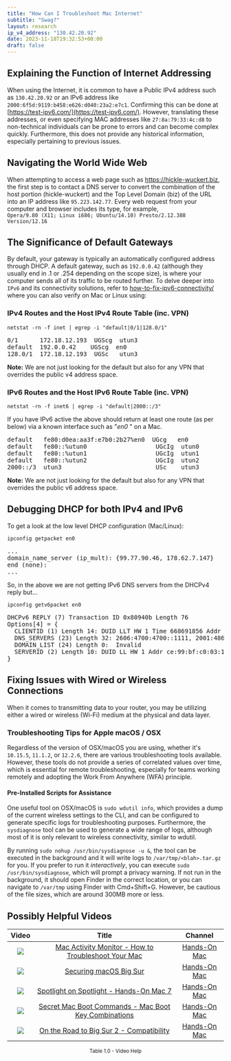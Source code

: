 ```yaml
---
title: "How Can I Troubleshoot Mac Internet"
subtitle: "Swag?"
layout: research
ip_v4_address: "130.42.20.92"
date: 2023-11-18T19:32:53+00:00
draft: false
---
```


## Explaining the Function of Internet Addressing

When using the Internet, it is common to have a Public IPv4 address such as ```130.42.20.92``` or an IPv6 address like ```2000:6f5d:9119:b458:e626:d040:23a2:e7c1```. Confirming this can be done at [https://test-ipv6.com/](https://test-ipv6.com/). However, translating these addresses, or even specifying MAC addresses like ```27:8a:79:33:4c:d8``` to non-technical individuals can be prone to errors and can become complex quickly. Furthermore, this does not provide any historical information, especially pertaining to previous issues.
## Navigating the World Wide Web
When attempting to access a web page such as https://hickle-wuckert.biz, the first step is to contact a DNS server to convert the combination of the host portion (hickle-wuckert) and the Top Level Domain (biz) of the URL into an IP address like ```95.223.142.77```. Every web request from your computer and browser includes its type, for example, <br>```Opera/9.80 (X11; Linux i686; Ubuntu/14.10) Presto/2.12.388 Version/12.16```
## The Significance of Default Gateways
By default, your gateway is typically an automatically configured address through DHCP. A default gateway, such as ```192.0.0.42``` (although they usually end in .1 or .254 depending on the scope size), is where your computer sends all of its traffic to be routed further. To delve deeper into ```IPv6``` and its connectivity solutions, refer to [how-to-fix-ipv6-connectivity/](/blog/how-to-fix-ipv6-connectivity/) where you can also verify on Mac or Linux using: <br>
### IPv4 Routes and the Host IPv4 Route Table (inc. VPN)
```netstat -rn -f inet | egrep -i "default|0/1|128.0/1"```

<pre>
0/1      172.18.12.193  UGScg  utun3
default  192.0.0.42    UGScg  en0
128.0/1  172.18.12.193  UGSc   utun3</pre>

**Note:** We are not just looking for the default but also for any VPN that overrides the public v4 address space.

### IPv6 Routes and the Host IPv6 Route Table (inc. VPN)
```netstat -rn -f inet6 | egrep -i "default|2000::/3"```

If you have IPv6 active the above should return at least one route (as per below) via a known interface such as "_en0_ " on a Mac. 

<pre>
default   fe80:d0ea:aa3f:e7b0:2b27%en0  UGcg   en0
default   fe80::%utun0                   UGcIg  utun0
default   fe80::%utun1                   UGcIg  utun1
default   fe80::%utun2                   UGcIg  utun2
2000::/3  utun3                          USc    utun3</pre>

**Note:** We are not just looking for the default but also for any VPN that overrides the public v6 address space.
<br>

## Debugging DHCP for both IPv4 and IPv6

To get a look at the low level DHCP configuration (Mac/Linux): 

```ipconfig getpacket en0```

<pre>
...
domain_name_server (ip_mult): {99.77.90.46, 178.62.7.147}
end (none):
...</pre>

So, in the above we are not getting IPv6 DNS servers from the DHCPv4 reply but...

```ipconfig getv6packet en0```

<pre>
DHCPv6 REPLY (7) Transaction ID 0x80940b Length 76
Options[4] = {
  CLIENTID (1) Length 14: DUID LLT HW 1 Time 668691856 Addr 27:8a:79:33:4c:d8
  DNS_SERVERS (23) Length 32: 2606:4700:4700::1111, 2001:4860:4860::8844
  DOMAIN_LIST (24) Length 0:  Invalid
  SERVERID (2) Length 10: DUID LL HW 1 Addr ce:99:bf:c0:03:19
}</pre>




## Fixing Issues with Wired or Wireless Connections
When it comes to transmitting data to your router, you may be utilizing either a wired or wireless (Wi-Fi) medium at the physical and data layer.
### Troubleshooting Tips for Apple macOS / OSX
Regardless of the version of OSX/macOS you are using, whether it's ```10.15.5```, ```11.1.2```, or ```12.2.6```, there are various troubleshooting tools available. However, these tools do not provide a series of correlated values over time, which is essential for remote troubleshooting, especially for teams working remotely and adopting the Work From Anywhere (WFA) principle.
#### Pre-Installed Scripts for Assistance
One useful tool on OSX/macOS is ```sudo wdutil info```, which provides a dump of the current wireless settings to the CLI, and can be configured to generate specific logs for troubleshooting purposes. Furthermore, the ```sysdiagnose``` tool can be used to generate a wide range of logs, although most of it is only relevant to wireless connectivity, similar to wdutil.

By running ```sudo nohup /usr/bin/sysdiagnose -u &```, the tool can be executed in the background and it will write logs to ```/var/tmp/<blah>.tar.gz``` for you. If you prefer to run it *interactively*, you can execute ```sudo /usr/bin/sysdiagnose```, which will prompt a privacy warning. If not run in the background, it should open Finder in the correct location, or you can navigate to ```/var/tmp``` using Finder with Cmd+Shift+G. However, be cautious of the file sizes, which are around 300MB more or less.
## Possibly Helpful Videos

<link href="/plugins/lity/css/lity.min.css" rel="stylesheet">
<script src="/plugins/lity/js/lity.min.js"></script>
<div class="table1-start"></div>

|Video | Title | Channel |
| :---: | :---: | :---: |
|<a href="https://www.youtube.com/watch?v=TWzWd_DiaJ0" data-lity><img src="https://i.ytimg.com/vi/TWzWd_DiaJ0/default.jpg" class="img-fluid"></a>|<a href="https://www.youtube.com/watch?v=TWzWd_DiaJ0" data-lity>Mac Activity Monitor - How to Troubleshoot Your Mac</a>|<a target="_blank" href="https://www.youtube.com/channel/UCg43DP8MdHVcl4rFK_delBg" >Hands-On Mac</a>|
|<a href="https://www.youtube.com/watch?v=7KdhJimuhNw" data-lity><img src="https://i.ytimg.com/vi/7KdhJimuhNw/default.jpg" class="img-fluid"></a>|<a href="https://www.youtube.com/watch?v=7KdhJimuhNw" data-lity>Securing macOS Big Sur</a>|<a target="_blank" href="https://www.youtube.com/channel/UCg43DP8MdHVcl4rFK_delBg" >Hands-On Mac</a>|
|<a href="https://www.youtube.com/watch?v=RslZ4W1EPqk" data-lity><img src="https://i.ytimg.com/vi/RslZ4W1EPqk/default.jpg" class="img-fluid"></a>|<a href="https://www.youtube.com/watch?v=RslZ4W1EPqk" data-lity>Spotlight on Spotlight - Hands-On Mac 7</a>|<a target="_blank" href="https://www.youtube.com/channel/UCg43DP8MdHVcl4rFK_delBg" >Hands-On Mac</a>|
|<a href="https://www.youtube.com/watch?v=VwNYWAxHCgM" data-lity><img src="https://i.ytimg.com/vi/VwNYWAxHCgM/default.jpg" class="img-fluid"></a>|<a href="https://www.youtube.com/watch?v=VwNYWAxHCgM" data-lity>Secret Mac Boot Commands - Mac Boot Key Combinations</a>|<a target="_blank" href="https://www.youtube.com/channel/UCg43DP8MdHVcl4rFK_delBg" >Hands-On Mac</a>|
|<a href="https://www.youtube.com/watch?v=HEbK-Tignuc" data-lity><img src="https://i.ytimg.com/vi/HEbK-Tignuc/default.jpg" class="img-fluid"></a>|<a href="https://www.youtube.com/watch?v=HEbK-Tignuc" data-lity>On the Road to Big Sur 2 - Compatibility</a>|<a target="_blank" href="https://www.youtube.com/channel/UCg43DP8MdHVcl4rFK_delBg" >Hands-On Mac</a>|

<center><small>Table 1.0 - Video Help</small></center>
 <br>
<div class="table1-end"></div>
<script type="text/javascript">
(function() {
    $('div.table1-start').nextUntil('div.table1-end', 'table').addClass('table thead-dark table-striped table-responsive rounded').attr('id', 't1');
    $('#t1').find('thead').addClass('thead-dark');
})();
</script>
